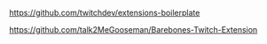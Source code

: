 https://github.com/twitchdev/extensions-boilerplate

https://github.com/talk2MeGooseman/Barebones-Twitch-Extension
